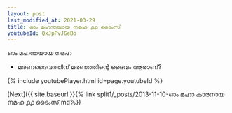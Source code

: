 ```yaml
---
layout: post
last_modified_at: 2021-03-29
title: ഓം മഹന്തയായ നമഹ ൧൧ ടൈംസ്
youtubeId: QxJpPvJGeBo
---
```

 
 
 ഓം മഹന്തയായ നമഹ 
 
 -  മരണദൈവത്തിന് മരണത്തിന്റെ ദൈവം ആരാണ്? 
 
  
 
  
 
 
 
 
 
 


{% include youtubePlayer.html id=page.youtubeId %}
 
[Next]({{ site.baseurl }}{% link  split1/_posts/2013-11-10-ഓം മഹാ കാരനായ നമഹ ൧൧ ടൈംസ്.md%})
 
